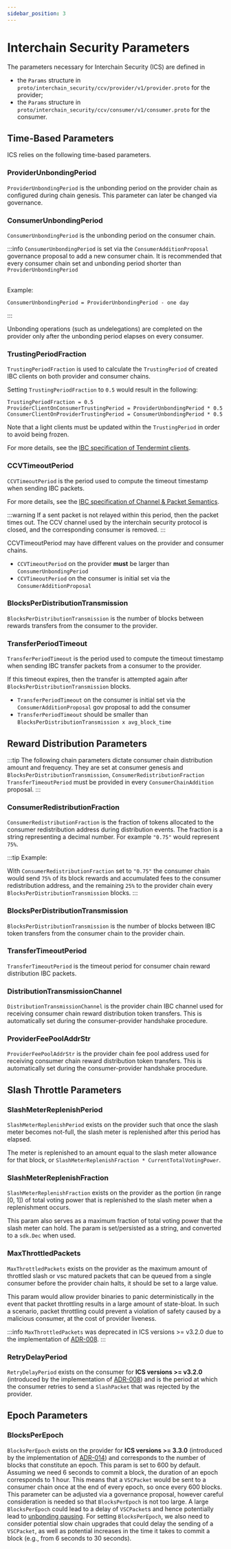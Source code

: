```yaml
---
sidebar_position: 3
---
```


# Interchain Security Parameters

The parameters necessary for Interchain Security (ICS) are defined in 

- the `Params` structure in `proto/interchain_security/ccv/provider/v1/provider.proto` for the provider;
- the `Params` structure in `proto/interchain_security/ccv/consumer/v1/consumer.proto` for the consumer.

## Time-Based Parameters

ICS relies on the following time-based parameters.

### ProviderUnbondingPeriod
`ProviderUnbondingPeriod` is the unbonding period on the provider chain as configured during chain genesis. This parameter can later be changed via governance.

###  ConsumerUnbondingPeriod
`ConsumerUnbondingPeriod` is the unbonding period on the consumer chain.

:::info
`ConsumerUnbondingPeriod` is set via the `ConsumerAdditionProposal` governance proposal to add a new consumer chain.
It is recommended that every consumer chain set and unbonding period shorter than `ProviderUnbondingPeriod`
<br></br>

Example:
```
ConsumerUnbondingPeriod = ProviderUnbondingPeriod - one day
```
:::

Unbonding operations (such as undelegations) are completed on the provider only after the unbonding period elapses on every consumer.


### TrustingPeriodFraction
`TrustingPeriodFraction` is used to calculate the `TrustingPeriod` of created IBC clients on both provider and consumer chains.  


Setting `TrustingPeriodFraction` to `0.5` would result in the following:
```
TrustingPeriodFraction = 0.5
ProviderClientOnConsumerTrustingPeriod = ProviderUnbondingPeriod * 0.5
ConsumerClientOnProviderTrustingPeriod = ConsumerUnbondingPeriod * 0.5
```

Note that a light clients must be updated within the `TrustingPeriod` in order to avoid being frozen.

For more details, see the [IBC specification of Tendermint clients](https://github.com/cosmos/ibc/blob/main/spec/client/ics-007-tendermint-client/README.md).

### CCVTimeoutPeriod
`CCVTimeoutPeriod` is the period used to compute the timeout timestamp when sending IBC packets. 

For more details, see the [IBC specification of Channel & Packet Semantics](https://github.com/cosmos/ibc/blob/main/spec/core/ics-004-channel-and-packet-semantics/README.md#sending-packets).

:::warning
If a sent packet is not relayed within this period, then the packet times out. The CCV channel used by the interchain security protocol is closed, and the corresponding consumer is removed.
:::

CCVTimeoutPeriod may have different values on the provider and consumer chains.
- `CCVTimeoutPeriod` on the provider **must** be larger than `ConsumerUnbondingPeriod`
- `CCVTimeoutPeriod` on the consumer is initial set via the `ConsumerAdditionProposal`

### BlocksPerDistributionTransmission
`BlocksPerDistributionTransmission` is the number of blocks between rewards transfers from the consumer to the provider.

### TransferPeriodTimeout
`TransferPeriodTimeout` is the period used to compute the timeout timestamp when sending IBC transfer packets from a consumer to the provider.

If this timeout expires, then the transfer is attempted again after `BlocksPerDistributionTransmission` blocks.
- `TransferPeriodTimeout` on the consumer is initial set via the `ConsumerAdditionProposal` gov proposal to add the consumer
- `TransferPeriodTimeout` should be smaller than `BlocksPerDistributionTransmission x avg_block_time`


## Reward Distribution Parameters

:::tip
The following chain parameters dictate consumer chain distribution amount and frequency.
They are set at consumer genesis and `BlocksPerDistributionTransmission`, `ConsumerRedistributionFraction`
`TransferTimeoutPeriod` must be provided in every `ConsumerChainAddition` proposal.
:::


### ConsumerRedistributionFraction

`ConsumerRedistributionFraction` is the fraction of tokens allocated to the consumer redistribution address during distribution events. The fraction is a string representing a decimal number. For example `"0.75"` would represent `75%`.

:::tip
Example:

With `ConsumerRedistributionFraction` set to `"0.75"` the consumer chain would send `75%` of its block rewards and accumulated fees to the consumer redistribution address, and the remaining `25%` to the provider chain every `BlocksPerDistributionTransmission` blocks.
:::

### BlocksPerDistributionTransmission

`BlocksPerDistributionTransmission` is the number of blocks between IBC token transfers from the consumer chain to the provider chain.

### TransferTimeoutPeriod

`TransferTimeoutPeriod` is the timeout period for consumer chain reward distribution IBC packets.

### DistributionTransmissionChannel

`DistributionTransmissionChannel` is the provider chain IBC channel used for receiving consumer chain reward distribution token transfers. This is automatically set during the consumer-provider handshake procedure.

### ProviderFeePoolAddrStr

`ProviderFeePoolAddrStr` is the provider chain fee pool address used for receiving consumer chain reward distribution token transfers. This is automatically set during the consumer-provider handshake procedure.


## Slash Throttle Parameters

### SlashMeterReplenishPeriod
`SlashMeterReplenishPeriod` exists on the provider such that once the slash meter becomes not-full, the slash meter is replenished after this period has elapsed.

The meter is replenished to an amount equal to the slash meter allowance for that block, or `SlashMeterReplenishFraction * CurrentTotalVotingPower`.

### SlashMeterReplenishFraction
`SlashMeterReplenishFraction` exists on the provider as the portion (in range [0, 1]) of total voting power that is replenished to the slash meter when a replenishment occurs.

This param also serves as a maximum fraction of total voting power that the slash meter can hold. The param is set/persisted as a string, and converted to a `sdk.Dec` when used.

### MaxThrottledPackets

`MaxThrottledPackets` exists on the provider as the maximum amount of throttled slash or vsc matured packets that can be queued from a single consumer before the provider chain halts, it should be set to a large value.

This param would allow provider binaries to panic deterministically in the event that packet throttling results in a large amount of state-bloat. In such a scenario, packet throttling could prevent a violation of safety caused by a malicious consumer, at the cost of provider liveness.

:::info
`MaxThrottledPackets` was deprecated in ICS versions >= v3.2.0 due to the implementation of [ADR-008](../adrs/adr-008-throttle-retries.md).
:::

### RetryDelayPeriod

`RetryDelayPeriod` exists on the consumer for **ICS versions >= v3.2.0** (introduced by the implementation of [ADR-008](../adrs/adr-008-throttle-retries.md)) and is the period at which the consumer retries to send a `SlashPacket` that was rejected by the provider.


## Epoch Parameters

### BlocksPerEpoch
`BlocksPerEpoch` exists on the provider for **ICS versions >= 3.3.0** (introduced by the implementation of [ADR-014](../adrs/adr-014-epochs.md))
and corresponds to the number of blocks that constitute an epoch. This param is set to 600 by default. Assuming we need 6 seconds to
commit a block, the duration of an epoch corresponds to 1 hour. This means that a `VSCPacket` would be sent to a consumer
chain once at the end of every epoch, so once every 600 blocks. This parameter can be adjusted via a governance proposal,
however careful consideration is needed so that `BlocksPerEpoch` is not too large. A large `BlocksPerEpoch` could lead to a delay
of `VSCPacket`s and hence potentially lead to [unbonding pausing](https://informal.systems/blog/learning-to-live-with-unbonding-pausing).
For setting `BlocksPerEpoch`, we also need to consider potential slow chain upgrades that could delay the sending of a 
`VSCPacket`, as well as potential increases in the time it takes to commit a block (e.g., from 6 seconds to 30 seconds).